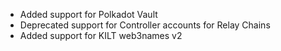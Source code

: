- Added support for Polkadot Vault
- Deprecated support for Controller accounts for Relay Chains
- Added support for KILT web3names v2